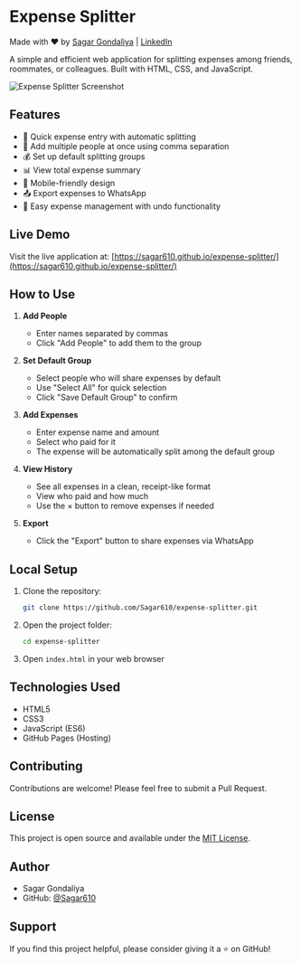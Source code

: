 # Expense Splitter

Made with ❤️ by [Sagar Gondaliya](https://github.com/Sagar610) | [LinkedIn](https://www.linkedin.com/in/sagar-gondaliya/)

A simple and efficient web application for splitting expenses among friends, roommates, or colleagues. Built with HTML, CSS, and JavaScript.

![Expense Splitter Screenshot](https://sagar610.github.io/expense-splitter/screenshot.png)

## Features

- 📝 Quick expense entry with automatic splitting
- 👥 Add multiple people at once using comma separation
- 💰 Set up default splitting groups
- 📊 View total expense summary
- 📱 Mobile-friendly design
- 📤 Export expenses to WhatsApp
- 🔄 Easy expense management with undo functionality

## Live Demo

Visit the live application at: [https://sagar610.github.io/expense-splitter/](https://sagar610.github.io/expense-splitter/)

## How to Use

1. **Add People**
   - Enter names separated by commas
   - Click "Add People" to add them to the group

2. **Set Default Group**
   - Select people who will share expenses by default
   - Use "Select All" for quick selection
   - Click "Save Default Group" to confirm

3. **Add Expenses**
   - Enter expense name and amount
   - Select who paid for it
   - The expense will be automatically split among the default group

4. **View History**
   - See all expenses in a clean, receipt-like format
   - View who paid and how much
   - Use the × button to remove expenses if needed

5. **Export**
   - Click the "Export" button to share expenses via WhatsApp

## Local Setup

1. Clone the repository:
   ```bash
   git clone https://github.com/Sagar610/expense-splitter.git
   ```

2. Open the project folder:
   ```bash
   cd expense-splitter
   ```

3. Open `index.html` in your web browser

## Technologies Used

- HTML5
- CSS3
- JavaScript (ES6)
- GitHub Pages (Hosting)

## Contributing

Contributions are welcome! Please feel free to submit a Pull Request.

## License

This project is open source and available under the [MIT License](LICENSE).

## Author

- Sagar Gondaliya
- GitHub: [@Sagar610](https://github.com/Sagar610)

## Support

If you find this project helpful, please consider giving it a ⭐️ on GitHub! 
